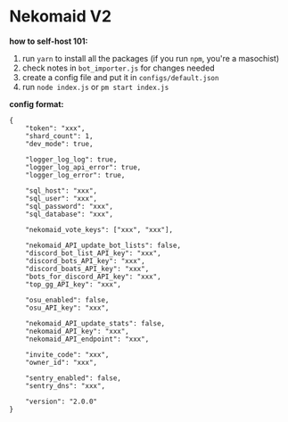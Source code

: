 # Nekomaid V2
 
**how to self-host 101:**  
1) run `yarn` to install all the packages (if you run `npm`, you're a masochist)  
2) check notes in `bot_importer.js` for changes needed
3) create a config file and put it in `configs/default.json`
4) run `node index.js` or `pm start index.js`


**config format:**  
```
{
	"token": "xxx",
	"shard_count": 1,
	"dev_mode": true,

	"logger_log_log": true,
	"logger_log_api_error": true,
	"logger_log_error": true,

	"sql_host": "xxx",
	"sql_user": "xxx",
	"sql_password": "xxx",
	"sql_database": "xxx",

	"nekomaid_vote_keys": ["xxx", "xxx"],

	"nekomaid_API_update_bot_lists": false,
	"discord_bot_list_API_key": "xxx",
	"discord_bots_API_key": "xxx",
	"discord_boats_API_key": "xxx",
	"bots_for_discord_API_key": "xxx",
	"top_gg_API_key": "xxx",

	"osu_enabled": false,
	"osu_API_key": "xxx",

	"nekomaid_API_update_stats": false,
	"nekomaid_API_key": "xxx",
	"nekomaid_API_endpoint": "xxx",

	"invite_code": "xxx",
	"owner_id": "xxx",

	"sentry_enabled": false,
	"sentry_dns": "xxx",
	
	"version": "2.0.0"
}

```
